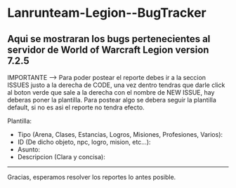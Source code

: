 # Lanrunteam-Legion--BugTracker
Aqui se mostraran los bugs pertenecientes al servidor de World of Warcraft Legion version 7.2.5
------------------------------------------------------------------------------------------------------------------------------------------
IMPORTANTE --> Para poder postear el reporte debes ir a la seccion ISSUES justo a la derecha de CODE, una vez dentro tendras que darle click al boton verde que sale a la derecha con el nombre de NEW ISSUE, hay deberas poner la plantilla.
Para postear algo se debera seguir la plantilla default, si no es asi el reporte no tendra efecto.

Plantilla: 
- Tipo (Arena, Clases, Estancias, Logros, Misiones, Profesiones, Varios):
- ID (De dicho objeto, npc, logro, mision, etc...):
- Asunto:
- Descripcion (Clara y concisa):

------------------------------------------------------------------------------------------------------------------------------------------
Gracias, esperamos resolver los reportes lo antes posible.
